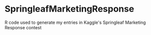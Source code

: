 # SpringleafMarketingResponse
R code used to generate my entries in Kaggle's Springleaf Marketing Response contest
